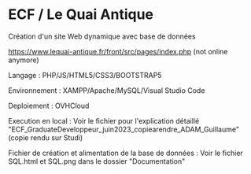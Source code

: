 # ECF / Le Quai Antique

Création d'un site Web dynamique avec base de données

https://www.lequai-antique.fr/front/src/pages/index.php (not online anymore)

Langage : PHP/JS/HTML5/CSS3/BOOTSTRAP5

Environnement : XAMPP/Apache/MySQL/Visual Studio Code

Deploiement : OVHCloud

Execution en local : Voir le fichier pour l'explication détaillé "ECF_GraduateDeveloppeur_juin2023_copiearendre_ADAM_Guillaume" (copie rendu sur Studi)

Fichier de création et alimentation de la base de données : Voir le fichier SQL.html et SQL.png dans le dossier "Documentation"


